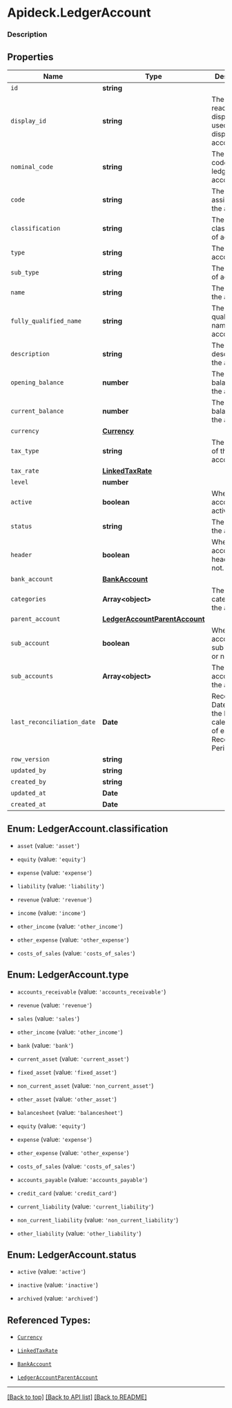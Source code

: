 # Apideck.LedgerAccount

### Description

## Properties
Name | Type | Description | Notes
------------ | ------------- | ------------- | -------------
`id` | **string** |  | [optional] 
`display_id` | **string** | The human readable display ID used when displaying the account | [optional] 
`nominal_code` | **string** | The nominal code of the ledger account. | [optional] 
`code` | **string** | The code assigned to the account. | [optional] 
`classification` | **string** | The classification of account. | [optional] 
`type` | **string** | The type of account. | [optional] 
`sub_type` | **string** | The sub type of account. | [optional] 
`name` | **string** | The name of the account. | [optional] 
`fully_qualified_name` | **string** | The fully qualified name of the account. | [optional] 
`description` | **string** | The description of the account. | [optional] 
`opening_balance` | **number** | The opening balance of the account. | [optional] 
`current_balance` | **number** | The current balance of the account. | [optional] 
`currency` | [**Currency**](Currency.md) |  | [optional] 
`tax_type` | **string** | The tax type of the account. | [optional] 
`tax_rate` | [**LinkedTaxRate**](LinkedTaxRate.md) |  | [optional] 
`level` | **number** |  | [optional] 
`active` | **boolean** | Whether the account is active or not. | [optional] 
`status` | **string** | The status of the account. | [optional] 
`header` | **boolean** | Whether the account is a header or not. | [optional] 
`bank_account` | [**BankAccount**](BankAccount.md) |  | [optional] 
`categories` | **Array&lt;object&gt;** | The categories of the account. | [optional] 
`parent_account` | [**LedgerAccountParentAccount**](LedgerAccountParentAccount.md) |  | [optional] 
`sub_account` | **boolean** | Whether the account is a sub account or not. | [optional] 
`sub_accounts` | **Array&lt;object&gt;** | The sub accounts of the account. | [optional] 
`last_reconciliation_date` | **Date** | Reconciliation Date means the last calendar day of each Reconciliation Period. | [optional] 
`row_version` | **string** |  | [optional] 
`updated_by` | **string** |  | [optional] 
`created_by` | **string** |  | [optional] 
`updated_at` | **Date** |  | [optional] 
`created_at` | **Date** |  | [optional] 





<a name="LedgerAccountClassification"></a>
## Enum: LedgerAccount.classification


* `asset` (value: `'asset'`)

* `equity` (value: `'equity'`)

* `expense` (value: `'expense'`)

* `liability` (value: `'liability'`)

* `revenue` (value: `'revenue'`)

* `income` (value: `'income'`)

* `other_income` (value: `'other_income'`)

* `other_expense` (value: `'other_expense'`)

* `costs_of_sales` (value: `'costs_of_sales'`)




<a name="LedgerAccountType"></a>
## Enum: LedgerAccount.type


* `accounts_receivable` (value: `'accounts_receivable'`)

* `revenue` (value: `'revenue'`)

* `sales` (value: `'sales'`)

* `other_income` (value: `'other_income'`)

* `bank` (value: `'bank'`)

* `current_asset` (value: `'current_asset'`)

* `fixed_asset` (value: `'fixed_asset'`)

* `non_current_asset` (value: `'non_current_asset'`)

* `other_asset` (value: `'other_asset'`)

* `balancesheet` (value: `'balancesheet'`)

* `equity` (value: `'equity'`)

* `expense` (value: `'expense'`)

* `other_expense` (value: `'other_expense'`)

* `costs_of_sales` (value: `'costs_of_sales'`)

* `accounts_payable` (value: `'accounts_payable'`)

* `credit_card` (value: `'credit_card'`)

* `current_liability` (value: `'current_liability'`)

* `non_current_liability` (value: `'non_current_liability'`)

* `other_liability` (value: `'other_liability'`)




<a name="LedgerAccountStatus"></a>
## Enum: LedgerAccount.status


* `active` (value: `'active'`)

* `inactive` (value: `'inactive'`)

* `archived` (value: `'archived'`)




## Referenced Types:












* [`Currency`](Currency.md)

* [`LinkedTaxRate`](LinkedTaxRate.md)




* [`BankAccount`](BankAccount.md)

* [`LedgerAccountParentAccount`](LedgerAccountParentAccount.md)









---

[[Back to top]](#) [[Back to API list]](../../../../README.md#documentation-for-api-endpoints) [[Back to README]](../../../../README.md)


